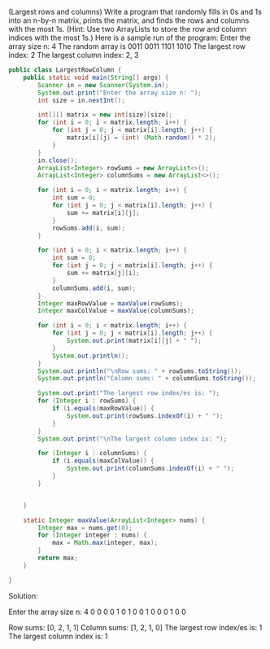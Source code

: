 (Largest rows and columns) Write a program that randomly fills in 0s and 1s
 into an n-by-n matrix, prints the matrix, and finds the rows and columns with the
 most 1s. (Hint: Use two ArrayLists to store the row and column indices with
 the most 1s.) Here is a sample run of the program:
 Enter the array size n: 4
 The random array is
 0011
 0011
 1101
 1010
 The largest row index: 2
 The largest column index: 2, 3
 
```java
public class LargestRowColumn {
    public static void main(String[] args) {
        Scanner in = new Scanner(System.in);
        System.out.print("Enter the array size n: ");
        int size = in.nextInt();

        int[][] matrix = new int[size][size];
        for (int i = 0; i < matrix.length; i++) {
            for (int j = 0; j < matrix[i].length; j++) {
                matrix[i][j] = (int) (Math.random() * 2);
            }
        }
        in.close();
        ArrayList<Integer> rowSums = new ArrayList<>();
        ArrayList<Integer> columnSums = new ArrayList<>();

        for (int i = 0; i < matrix.length; i++) {
            int sum = 0;
            for (int j = 0; j < matrix[i].length; j++) {
                sum += matrix[i][j];
            }
            rowSums.add(i, sum);
        }

        for (int i = 0; i < matrix.length; i++) {
            int sum = 0;
            for (int j = 0; j < matrix[i].length; j++) {
                sum += matrix[j][i];
            }
            columnSums.add(i, sum);
        }
        Integer maxRowValue = maxValue(rowSums);
        Integer maxColValue = maxValue(columnSums);

        for (int i = 0; i < matrix.length; i++) {
            for (int j = 0; j < matrix[i].length; j++) {
                System.out.print(matrix[i][j] + " ");
            }
            System.out.println();
        }
        System.out.println("\nRow sums: " + rowSums.toString());
        System.out.println("Column sums: " + columnSums.toString());

        System.out.print("The largest row index/es is: ");
        for (Integer i : rowSums) {
            if (i.equals(maxRowValue)) {
                System.out.print(rowSums.indexOf(i) + " ");
            }
        }
        System.out.print("\nThe largest column index is: ");

        for (Integer i : columnSums) {
            if (i.equals(maxColValue)) {
                System.out.print(columnSums.indexOf(i) + " ");
            }
        }


    }

    static Integer maxValue(ArrayList<Integer> nums) {
        Integer max = nums.get(0);
        for (Integer integer : nums) {
            max = Math.max(integer, max);
        }
        return max;
    }

}
```
Solution:

Enter the array size n: 4
0 0 0 0 
1 0 1 0 
0 1 0 0 
0 1 0 0 

Row sums: [0, 2, 1, 1]
Column sums: [1, 2, 1, 0]
The largest row index/es is: 1 
The largest column index is: 1 